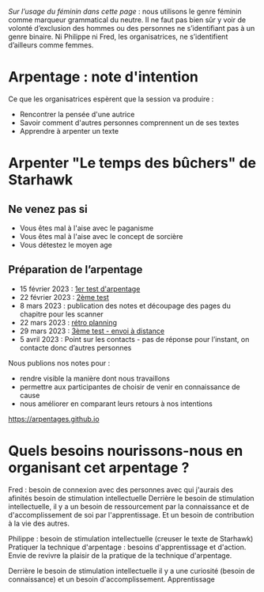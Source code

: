 _Sur l’usage du féminin dans cette page_ : nous utilisons le genre féminin comme marqueur grammatical du neutre.
Il ne faut pas bien sûr y voir de volonté d’exclusion des hommes ou des personnes ne s’identifiant pas à un genre binaire.
Ni Philippe ni Fred, les organisatrices, ne s’identifient d’ailleurs comme femmes.

# Arpentage : note d'intention

Ce que les organisatrices espèrent que la session va produire :
* Rencontrer la pensée d'une autrice
* Savoir comment d'autres personnes comprennent un de ses textes
* Apprendre à arpenter un texte

# Arpenter "Le temps des bûchers" de Starhawk

## Ne venez pas si
* Vous êtes mal à l'aise avec le paganisme
* Vous êtes mal à l'aise avec le concept de sorcière
* Vous détestez le moyen age

## Préparation de l’arpentage

- 15 février 2023 : [1er test d'arpentage](2023-02-15-notes-de-travail.md)
- 22 février 2023 : [2ème test](2023-02-22-préparation_le_temps_des_bûchers.md)
- 8 mars 2023 : publication des notes et découpage des pages du chapitre pour les scanner
- 22 mars 2023 : [rétro planning](2023-03-22-rétro-planning.md)
- 29 mars 2023 : [3ème test - envoi à distance](2023-03-29-test-avec-envoi-à-distance.md)
- 5 avril 2023 : Point sur les contacts - pas de réponse pour l’instant, on contacte donc d’autres personnes

Nous publions nos notes pour :

* rendre visible la manière dont nous travaillons
* permettre aux participantes de choisir de venir en connaissance de cause
* nous améliorer en comparant leurs retours à nos intentions

https://arpentages.github.io

# Quels besoins nourissons-nous en organisant cet arpentage ?

Fred : besoin de connexion avec des personnes avec qui j'aurais des afinités
besoin de stimulation intellectuelle
Derrière le besoin de stimulation intellectuelle, il y a un besoin de ressourcement par la connaissance et de d'accomplissement de soi par l'apprentissage. Et un besoin de contribution à la vie des autres.

Philippe : besoin de stimulation intellectuelle (creuser le texte de Starhawk)
Pratiquer la technique d'arpentage : besoins d'apprentissage et d'action. Envie de revivre la plaisir de la pratique de la technique d'arpentage.

Derrière le besoin de stimulation intellectuelle il y a une curiosité (besoin de connaissance) et un besoin d'accomplissement.
Apprentissage
